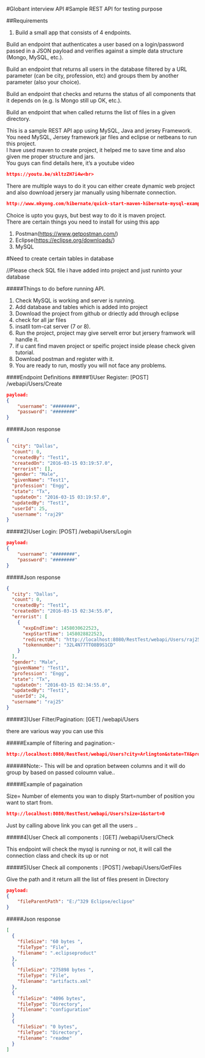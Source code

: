 #Globant interview API
#Sample REST API for testing purpose

##Requirements
1) Build a small app that consists of 4 endpoints.

Build an endpoint that authenticates a user based on a login/password passed in a JSON payload and verifies against a simple data structure (Mongo, MySQL, etc.).

Build an endpoint that returns all users in the database filtered by a URL parameter (can be city, profession, etc) and groups them by another parameter (also your choice).

Build an endpoint that checks and returns the status of all components that it depends on (e.g. Is Mongo still up OK, etc.).

Build an endpoint that when called returns the list of files in a given directory.

This is a sample REST API app using MySQL, Java and jersey Framework.<br>
You need MySQL, Jersey framework jar files and eclipse or netbeans to run this project.<br>
I have used maven to create project, it helped me to save time and also given me proper structure and jars. <br>
You guys can find details here, it’s a youtube video <br>
```json
https://youtu.be/skltzZH7i4w<br>
```
There are multiple ways to do it you can either create dynamic web project and also download jersery jar manually using hibernate connection.<br>
```json
http://www.mkyong.com/hibernate/quick-start-maven-hibernate-mysql-example/<br>
```
Choice is upto you guys, but best way to do it is maven project.<br>
There are certain things you need to install for using this app <br>
1. Postman(https://www.getpostman.com/)<br>
2. Eclipse(https://eclipse.org/downloads/)<br>
3. MySQL<br>

#Need to create certain tables in database<br>

//Please check SQL file i have added into project and just runinto your database<br>

#####Things to do before running API.<br>
1) Check MySQL is working and server is running. <br>
2) Add database and tables which is added into project<br>
3) Download the project from github or driectly add through eclipse <br>
4) check for all jar files <br>
5) insatll tom-cat server (7 or 8).<br> 
6) Run the project, project may give servelt error but jersery framwork will handle it. <br>
7) if u cant find maven project or speific project inside please check given tutorial. <br>
8) Download postman and register with it. <br>
9) You are ready to run, mostly you will not face any problems. <br>

####Endpoint Definitions
#####1)User Register: [POST] /webapi/Users/Create
```json
payload:
{
    "username": "########",
    "password": "########"
}
```
#####Json response
```json
{
  "city": "Dallas",
  "count": 0,
  "createdBy": "Test1",
  "createdOn": "2016-03-15 03:19:57.0",
  "errorist": [],
  "gender": "Male",
  "givenName": "Test1",
  "profession": "Engg",
  "state": "Tx",
  "updateOn": "2016-03-15 03:19:57.0",
  "updatedBy": "Test1",
  "userId": 25,
  "username": "raj29"
}
```
#####2)User Login: [POST] /webapi/Users/Login
```json
payload:
{
    "username": "########",
    "password": "########"
}
```
#####Json response
```json
{
  "city": "Dallas",
  "count": 0,
  "createdBy": "Test1",
  "createdOn": "2016-03-15 02:34:55.0",
  "errorist": [
    {
      "expEndTime": 1458030622523,
      "expStartTime": 1458028822523,
      "redirectURL": "http://localhost:8080/RestTest/webapi/Users/raj25",
      "tokennumber": "32L4N77TTO8B9S1CD"
    }
  ],
  "gender": "Male",
  "givenName": "Test1",
  "profession": "Engg",
  "state": "Tx",
  "updateOn": "2016-03-15 02:34:55.0",
  "updatedBy": "Test1",
  "userId": 24,
  "username": "raj25"
}
```
#####3)User Filter/Pagination: [GET] /webapi/Users

there are various way you can use this


#####Example of filtering and pagination:-
```json
http://localhost:8080/RestTest/webapi/Users?city=Arlington&state=TX&profession=engg&Groupby=Gender&size=1&start=0
```
######Note:- This will be and opration between columns and it will do group by based on passed coloumn value..

#####Example of pagaination

Size= Number of elements you wan to disply Start=number of position you want to start from.

```json
http://localhost:8080/RestTest/webapi/Users?size=1&start=0
```
Just by calling above link you can get all the users ..

#####4)User Check all components : [GET] /webapi/Users/Check

This endpoint will check the mysql is running or not, it will call the connection class and check its up or not

#####5)User Check all components : [POST] /webapi/Users/GetFiles

Give the path and it return alll the list of files present in Directory
```json
payload:
{
    "fileParentPath": "E:/^329 Eclipse/eclipse"
}
```
#####Json response
```json
[
  {
    "fileSize": "60 bytes ",
    "fileType": "File",
    "filename": ".eclipseproduct"
  },
  {
    "fileSize": "275898 bytes ",
    "fileType": "File",
    "filename": "artifacts.xml"
  },
  {
    "fileSize": "4096 bytes",
    "fileType": "Directory",
    "filename": "configuration"
  }
  {
    "fileSize": "0 bytes",
    "fileType": "Directory",
    "filename": "readme"
  }
]
``` 
